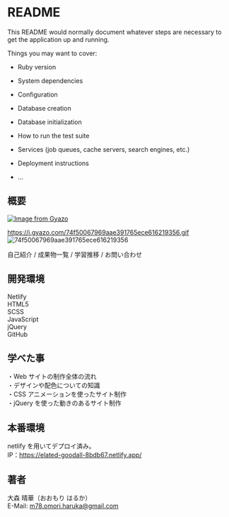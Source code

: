 # README

This README would normally document whatever steps are necessary to get the
application up and running.

Things you may want to cover:

- Ruby version

- System dependencies

- Configuration

- Database creation

- Database initialization

- How to run the test suite

- Services (job queues, cache servers, search engines, etc.)

- Deployment instructions

- ...

## 概要

[![Image from Gyazo](https://i.gyazo.com/74f50067969aae391765ece616219356.gif)](https://gyazo.com/74f50067969aae391765ece616219356)

https://i.gyazo.com/74f50067969aae391765ece616219356.gif
![74f50067969aae391765ece616219356](https://user-images.githubusercontent.com/66055547/92200237-4b1df580-eeb4-11ea-8830-ff925abb4d64.gif)

自己紹介 / 成果物一覧 / 学習推移 / お問い合わせ

## 開発環境

Netlify<br />
HTML5<br />
SCSS<br />
JavaScript<br />
jQuery<br />
GitHub<br />

## 学べた事

・Web サイトの制作全体の流れ<br />
・デザインや配色についての知識<br />
・CSS アニメーションを使ったサイト制作<br />
・jQuery を使った動きのあるサイト制作<br />

## 本番環境

netlify を用いてデプロイ済み。<br>
IP：https://elated-goodall-8bdb67.netlify.app/

## 著者

大森 晴華（おおもり はるか） <br>
E-Mail: m78.omori.haruka@gmail.com
<br />
<br />
